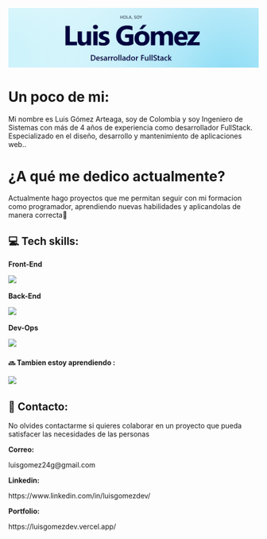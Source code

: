 ![Header](/luisgomez-banner.png)

<h1> Un poco de mi:</h1>
<p>Mi nombre es Luis Gómez Arteaga, soy de Colombia y soy Ingeniero de Sistemas con más de 4 años de experiencia como desarrollador FullStack. Especializado en el diseño, desarrollo y mantenimiento de aplicaciones web..</p>

<h1>¿A qué me dedico actualmente?</h1>
<p>Actualmente hago proyectos que me permitan seguir con mi formacion como programador, aprendiendo nuevas habilidades y aplicandolas de manera correcta🚀 </p>

<h2>💻 Tech skills:</h2>

<b>Front-End</b>
<p>
  <a href="https://skillicons.dev">
    <img src="https://skillicons.dev/icons?i=html,css,js,ts,tailwind,sass,angular,vue,vite,npm,astro,vscode&perline=6" />
  </a>
  </p>

  <b>Back-End</b>
<p>
  <a href="https://skillicons.dev">
    <img src="https://skillicons.dev/icons?i=java,spring,idea,maven,mysql,postgres&perline=6" />
  </a>

  </p>

  <b>Dev-Ops</b>
  <p>
  <a href="https://skillicons.dev">
    <img src="https://skillicons.dev/icons?i=jenkins&perline=12" />
  </a>
  <p/>

#### 🔜 Tambien estoy aprendiendo :
<p>
  <a href="https://skillicons.dev">
    <img src="https://skillicons.dev/icons?i=react,docker&perline=6" />
  </a>
</p>

## 📩 Contacto:
<p>No olvides contactarme si quieres colaborar en un proyecto que pueda satisfacer las necesidades de las personas</p>
<b>Correo: </b> <p>luisgomez24g@gmail.com</p>
<b>Linkedin:</b> <p>https://www.linkedin.com/in/luisgomezdev/</p>
<b>Portfolio:</b> <p>https://luisgomezdev.vercel.app/</p>

